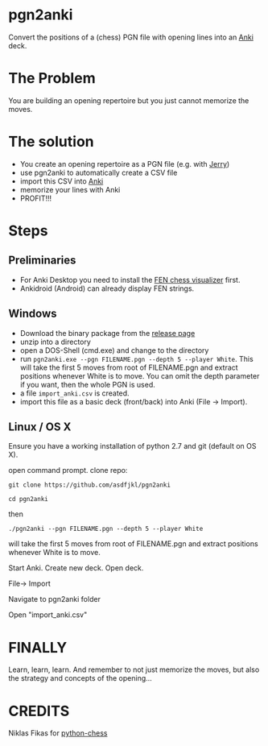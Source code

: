 # pgn2anki

Convert the positions of a (chess) PGN file with opening lines into an [Anki](http://ankisrs.net)
deck.

# The Problem

You are building an opening repertoire but you just cannot memorize
the moves.

# The solution

- You create an opening repertoire as a PGN file (e.g. with 
[Jerry](https://www.github.com/asdfjkl/jerry))
- use pgn2anki to automatically create a CSV file
- import this CSV into [Anki](http://http://ankisrs.net)
- memorize your lines with Anki
- PROFIT!!!

# Steps

## Preliminaries

- For Anki Desktop you need to install the [FEN chess visualizer](https://ankiweb.net/shared/info/2923601993) first.
- Ankidroid (Android) can already display FEN strings.

## Windows

- Download the binary package from the [release page](https://github.com/asdfjkl/pgn2anki/releases/)
- unzip into a directory
- open a DOS-Shell (cmd.exe) and change to the directory
- run `pgn2anki.exe --pgn FILENAME.pgn --depth 5 --player White`. 
This will take the first 5 moves from root of FILENAME.pgn and extract positions whenever White is to move.
You can omit the depth parameter if you want, then the whole PGN is used.
- a file `import_anki.csv` is created.
- import this file as a basic deck (front/back) into Anki (File -> Import).

## Linux / OS X

Ensure you have a working installation of python 2.7 and git (default on OS X).

open command prompt. clone repo:

`git clone https://github.com/asdfjkl/pgn2anki`

`cd pgn2anki`

then 

`./pgn2anki --pgn FILENAME.pgn --depth 5 --player White`

will take the first 5 moves from root of FILENAME.pgn and
extract positions whenever White is to move.

Start Anki. Create new deck. Open deck. 

File-> Import

Navigate to pgn2anki folder

Open "import_anki.csv"

# FINALLY

Learn, learn, learn. And remember to not just memorize the
moves, but also the strategy and concepts of the opening...

# CREDITS

Niklas Fikas for [python-chess](https://github.com/niklasf/python-chess)
